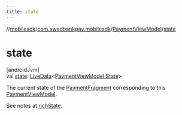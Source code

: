```yaml
---
title: state
---
```

//[mobilesdk](../../../index.html)/[com.swedbankpay.mobilesdk](../index.html)/[PaymentViewModel](index.html)/[state](state.html)



# state



[androidJvm]\
val [state](state.html): [LiveData](https://developer.android.com/reference/kotlin/androidx/lifecycle/LiveData.html)&lt;[PaymentViewModel.State](-state/index.html)&gt;



The current state of the [PaymentFragment](../-payment-fragment/index.html) corresponding to this [PaymentViewModel](index.html).



See notes at [richState](rich-state.html).




